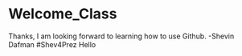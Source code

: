 # Welcome_Class
Thanks, I am looking forward to learning how to use Github. -Shevin Dafman
#Shev4Prez
Hello
